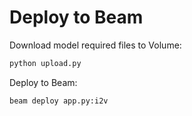 
# Deploy to Beam

Download model required files to Volume:

```bash
python upload.py
```

Deploy to Beam:

```bash
beam deploy app.py:i2v
```

